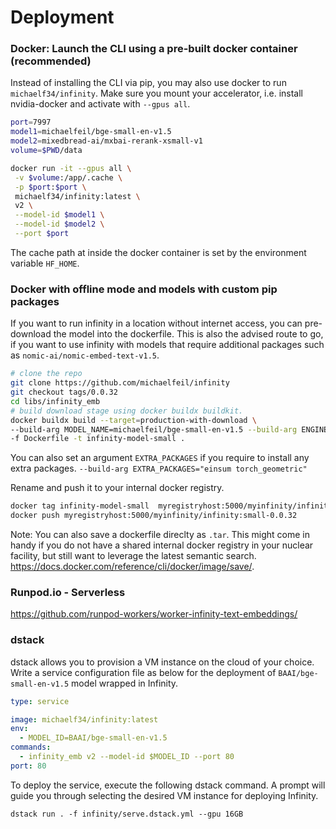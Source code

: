 # Deployment

### Docker: Launch the CLI using a pre-built docker container (recommended)
Instead of installing the CLI via pip, you may also use docker to run `michaelf34/infinity`. 
Make sure you mount your accelerator, i.e. install nvidia-docker and activate with `--gpus all`.

```bash
port=7997
model1=michaelfeil/bge-small-en-v1.5
model2=mixedbread-ai/mxbai-rerank-xsmall-v1
volume=$PWD/data

docker run -it --gpus all \
 -v $volume:/app/.cache \
 -p $port:$port \
 michaelf34/infinity:latest \
 v2 \
 --model-id $model1 \
 --model-id $model2 \
 --port $port
```
The cache path at inside the docker container is set by the environment variable `HF_HOME`.

### Docker with offline mode and models with custom pip packages

If you want to run infinity in a location without internet access, you can pre-download the model into the dockerfile.
This is also the advised route to go, if you want to use infinity with models that require additional packages such as 
`nomic-ai/nomic-embed-text-v1.5`.

```bash
# clone the repo
git clone https://github.com/michaelfeil/infinity
git checkout tags/0.0.32
cd libs/infinity_emb
# build download stage using docker buildx buildkit.
docker buildx build --target=production-with-download \
--build-arg MODEL_NAME=michaelfeil/bge-small-en-v1.5 --build-arg ENGINE=torch \
-f Dockerfile -t infinity-model-small .
```
You can also set an argument `EXTRA_PACKAGES` if you require to install any extra packages.  `--build-arg EXTRA_PACKAGES="einsum torch_geometric"` 

Rename and push it to your internal docker registry. 

```bash
docker tag infinity-model-small  myregistryhost:5000/myinfinity/infinity:0.0.32-small
docker push myregistryhost:5000/myinfinity/infinity:small-0.0.32
```

Note: You can also save a dockerfile direclty as `.tar`.
This might come in handy if you do not have a shared internal docker registry in your nuclear facility, but still want to leverage the latest semantic search.
https://docs.docker.com/reference/cli/docker/image/save/.

### Runpod.io - Serverless
https://github.com/runpod-workers/worker-infinity-text-embeddings/

### dstack
dstack allows you to provision a VM instance on the cloud of your choice.
Write a service configuration file as below for the deployment of `BAAI/bge-small-en-v1.5` model wrapped in Infinity.

```yaml
type: service

image: michaelf34/infinity:latest
env:
  - MODEL_ID=BAAI/bge-small-en-v1.5
commands:
  - infinity_emb v2 --model-id $MODEL_ID --port 80
port: 80
```

To deploy the service, execute the following dstack command. A prompt will guide you through selecting the desired VM instance for deploying Infinity.

```shell
dstack run . -f infinity/serve.dstack.yml --gpu 16GB
```

